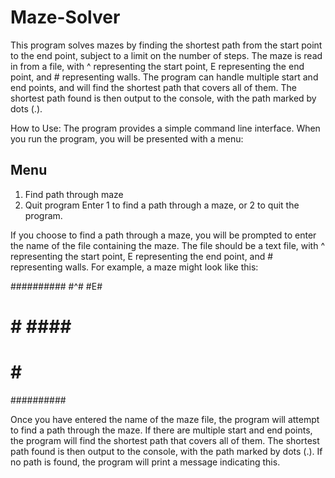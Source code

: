 # Maze-Solver
This program solves mazes by finding the shortest path from the start point to the end point, subject to a limit on the number of steps. The maze is read in from a file, with ^ representing the start point, E representing the end point, and # representing walls. The program can handle multiple start and end points, and will find the shortest path that covers all of them. The shortest path found is then output to the console, with the path marked by dots (.).

How to Use:
The program provides a simple command line interface. When you run the program, you will be presented with a menu:

Menu
----
1. Find path through maze
2. Quit program
Enter 1 to find a path through a maze, or 2 to quit the program.

If you choose to find a path through a maze, you will be prompted to enter the name of the file containing the maze. The file should be a text file, with ^ representing the start point, E representing the end point, and # representing walls. 
For example, a maze might look like this:

##########
#^#    #E#
# # #### #
# #      #
##########

Once you have entered the name of the maze file, the program will attempt to find a path through the maze. If there are multiple start and end points, the program will find the shortest path that covers all of them. The shortest path found is then output to the console, with the path marked by dots (.). If no path is found, the program will print a message indicating this.


